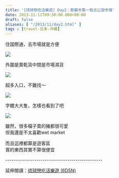 ```yaml
---
title: '[琉球戀吃活樂遊] Day2：那霸市第一牧志公設市場'
date: 2013-11-11T09:30:00.000+08:00
draft: false
aliases: [ "/2013/11/day2.html" ]
tags : [travel-日本-沖繩]
---
```


住国際通，去市場就是方便  

![](/images/okinawa2a.jpg)

外圍是賣乾貨中間是市場濕貨  

![](/images/okinawa2a1.jpg)

超多入口，不難找～  

![](/images/okinawa2a2.jpg)

字體大大隻，怎樣也看到了吧  

![](/images/okinawa2a3.jpg)

雖然，很多檔子賣的豬都很可愛  
但我還是不太喜歡wet market  
  
而且這裡都算是遊客區  
賣的東西其實不算很便宜  
  
\-----------------------------------------------  
  
延伸閱讀：[琉球戀吃活樂遊 (6D5N)](https://hidie.net/okinawa6d5n/)
